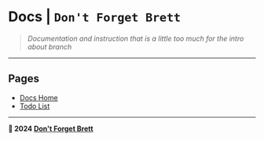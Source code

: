 # Docs | `Don't Forget Brett`

> *Documentation and instruction that is a little too much for the intro about branch*

---

## Pages

- [Docs Home](README.md)
- [Todo List](TODO.md)

---

**🤍 2024 [Don't Forget Brett](https://github.com/dontforgetbrett/)** 
